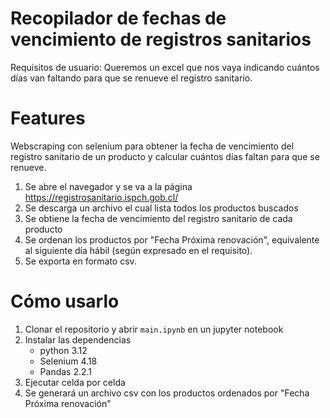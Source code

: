 
#  Recopilador de fechas de vencimiento de registros sanitarios

Requisitos de usuario: Queremos un excel que nos vaya indicando cuántos días van faltando para que se renueve el registro sanitario.

# Features

Webscraping con selenium para obtener la fecha de vencimiento del registro sanitario de un producto y calcular cuántos días faltan para que se renueve.

1. Se abre el navegador y se va a la página https://registrosanitario.ispch.gob.cl/
2. Se descarga un archivo el cual lista todos los productos buscados
3. Se obtiene la fecha de vencimiento del registro sanitario de cada producto
4. Se ordenan los productos por "Fecha Próxima renovación", equivalente al siguiente día hábil (según expresado en el requisito).
5. Se exporta en formato csv.

# Cómo usarlo

1. Clonar el repositorio y abrir `main.ipynb` en un jupyter notebook
2. Instalar las dependencias
    - python 3.12 
    - Selenium 4.18
    - Pandas 2.2.1
3. Ejecutar celda por celda
4. Se generará un archivo csv con los productos ordenados por "Fecha Próxima renovación"
